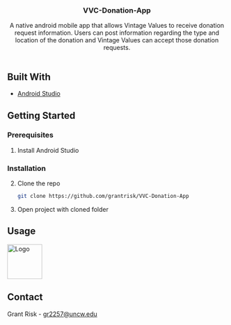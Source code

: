 <div id="top"></div>

<h3 align="center">VVC-Donation-App</h3>

<p align="center">
  A native android mobile app that allows Vintage Values to receive donation request information. Users can post information regarding the type and location of the donation and Vintage Values can accept those donation requests.
  <br />
  <br />
</p>



## Built With

* [Android Studio](https://developer.android.com/studio)


<!-- GETTING STARTED -->
## Getting Started

### Prerequisites

1. Install Android Studio

### Installation

2. Clone the repo
   ```sh
   git clone https://github.com/grantrisk/VVC-Donation-App
   ```
3. Open project with cloned folder



<!-- USAGE EXAMPLES -->
## Usage

<a>
  <img src="images/login" alt="Logo" width="80" height="80">
</a>


<!-- CONTACT -->
## Contact

Grant Risk - gr2257@uncw.edu


